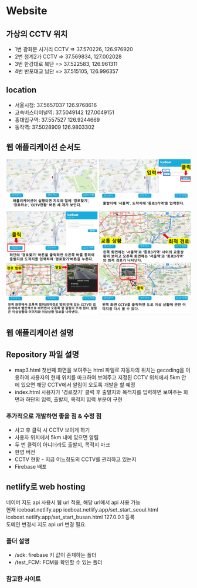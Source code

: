 # Website

## 가상의 CCTV 위치
- 1번 광화문 사거리 CCTV => 37.570226, 126.976920
- 2번 청계2가 CCTV => 37.569834, 127.002028
- 3번 한강대로 북단 => 37.522583, 126.961311
- 4번 반포대교 남단 => 37.515105, 126.996357

## location
- 서울시청: 37.5657037 126.9768616
- 고속버스터미널역: 37.5049142 127.0049151
- 홍대입구역: 37.557527 126.9244669
- 동작역: 37.5028909 126.9803302

## 웹 애플리케이션 순서도
<img src = "images\저장.png" alt = "image1">

## 웹 애플리케이션 설명

## Repository 파일 설명
- map3.html 
    첫번째 화면을 보여주는 html 파일로 자동차의 위치는 gecoding을 이용하여 사용자의 현재 위치를 마크하여 보여주고 지정된 CCTV 위치에서 5km 안에 있으면 해당 CCTV에서 알림이 오도록 개발을 할 예정
- index.html 
    사용자가 '경로찾기' 클릭 후 출발지와 목적지를 입력하면 보여주는 화면과 하단의 입력, 출발지, 목적지 입력 부분이 구현
### 추가적으로 개발하면 좋을 점 & 수정 점
- 사고 후 클릭 시 CCTV 보이게 하기
- 사용자 위치에서 5km 내에 있으면 알림
- 두 번 클릭이 아니더라도 출발지, 목적지 마크 
- 한영 버전
- CCTV 현황 - 지금 어느정도의 CCTV를 관리하고 있는지
- Firebase 배포
## netlify로 web hosting
네이버 지도 api 사용시 웹 url 적용, 해당 url에서 api 사용 가능   
현재 iceboat.netlify.app iceboat.netlify.app/set_start_seoul.html iceboat.netlify.app/set_start_busan.html 127.0.0.1 등록   
도메인 변경시 지도 api url 변경 필요.

### 폴더 설명
- /sdk: firebase 키 값이 존재하는 폴더
- /test_FCM: FCM을 확인할 수 있는 폴더

### 참고한 사이트